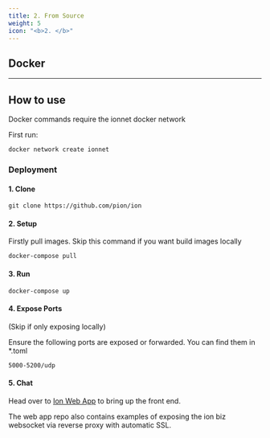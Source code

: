 ```yaml
---
title: 2. From Source
weight: 5
icon: "<b>2. </b>"
---
```


## Docker
---

## How to use

Docker commands require the ionnet docker network

First run:

```
docker network create ionnet
```

### Deployment

#### 1. Clone

```
git clone https://github.com/pion/ion
```

#### 2. Setup

Firstly pull images. Skip this command if you want build images locally

```
docker-compose pull
```

#### 3. Run

```
docker-compose up
```

#### 4. Expose Ports

(Skip if only exposing locally)

Ensure the following ports are exposed or forwarded.
You can find them in *.toml

```
5000-5200/udp
```

#### 5. Chat

Head over to [Ion Web App](https://github.com/pion/ion-app-web) to bring up the front end.

The web app repo also contains examples of exposing the ion biz websocket via reverse proxy with automatic SSL.

